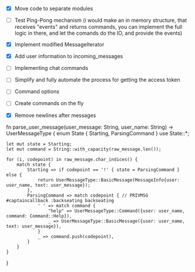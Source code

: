 - [X] Move code to separate modules
- [ ] Test Ping-Pong mechanism
(i would make an in memory structure, that receives "events" and returns commands, you can implement the full logic in there, and let the comands do the IO, and provide the events)
- [X] Implement modified MessageIterator
- [X] Add user information to incoming_messages
- [ ] Implementing chat commands

- [ ] Simplify and fully automate the process for getting the access token
- [ ] Command options
- [ ] Create commands on the fly
- [X] Remove newlines after messages




fn parse_user_message(user_message: String, user_name: String) -> UserMessageType {
    enum State { Starting, ParsingCommand }
    use State::*;

    let mut state = Starting;
    let mut command = String::with_capacity(raw_message.len());

    for (i, codepoint) in raw_message.char_indices() {
        match state {
            Starting => if codepoint == '!' { state = ParsingCommand } else {
                return UserMessageType::BasicMessage(MessageInfo{user: user_name, text: user_message});
            },
            ParsingCommand => match codepoint { // PRIVMSG #captaincallback :backseating backseating
                ' ' => match command {
                    "help" => UserMessageType::Command({user: user_name, command: Command::Help}),
                    _ => UserMessageType::BasicMessage({user: user_name, text: user_message}),
                }
                _ => command.push(codepoint),
            }
        }
    }
}







